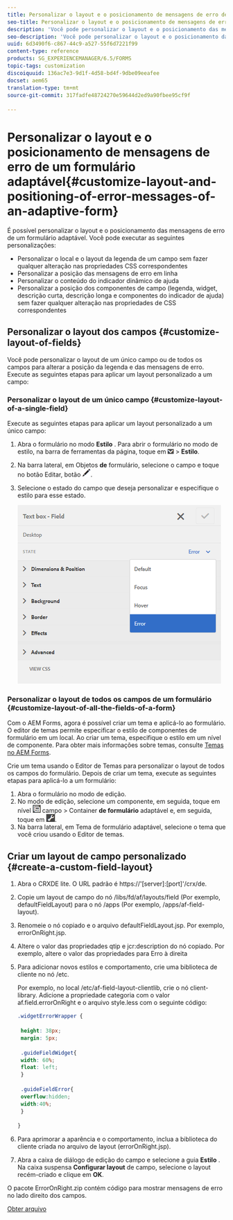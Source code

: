 ```yaml
---
title: Personalizar o layout e o posicionamento de mensagens de erro de um formulário adaptável
seo-title: Personalizar o layout e o posicionamento de mensagens de erro de um formulário adaptável
description: 'Você pode personalizar o layout e o posicionamento das mensagens de erro de um adaptador para. '
seo-description: 'Você pode personalizar o layout e o posicionamento das mensagens de erro de um adaptador para. '
uuid: 6d3490f6-c867-44c9-a527-55f6d7221f99
content-type: reference
products: SG_EXPERIENCEMANAGER/6.5/FORMS
topic-tags: customization
discoiquuid: 136ac7e3-9d1f-4d58-bd4f-9dbe09eeafee
docset: aem65
translation-type: tm+mt
source-git-commit: 317fadfe48724270e59644d2ed9a90fbee95cf9f

---
```



# Personalizar o layout e o posicionamento de mensagens de erro de um formulário adaptável{#customize-layout-and-positioning-of-error-messages-of-an-adaptive-form}

É possível personalizar o layout e o posicionamento das mensagens de erro de um formulário adaptável. Você pode executar as seguintes personalizações:

* Personalizar o local e o layout da legenda de um campo sem fazer qualquer alteração nas propriedades CSS correspondentes
* Personalizar a posição das mensagens de erro em linha
* Personalizar o conteúdo do indicador dinâmico de ajuda
* Personalizar a posição dos componentes de campo (legenda, widget, descrição curta, descrição longa e componentes do indicador de ajuda) sem fazer qualquer alteração nas propriedades de CSS correspondentes

## Personalizar o layout dos campos {#customize-layout-of-fields}

Você pode personalizar o layout de um único campo ou de todos os campos para alterar a posição da legenda e das mensagens de erro. Execute as seguintes etapas para aplicar um layout personalizado a um campo:

### Personalizar o layout de um único campo {#customize-layout-of-a-single-field}

Execute as seguintes etapas para aplicar um layout personalizado a um único campo:

1. Abra o formulário no modo **Estilo** . Para abrir o formulário no modo de estilo, na barra de ferramentas da página, toque em ![tela suspensa](assets/canvas-drop-down.png) > **Estilo**.
1. Na barra lateral, em Objetos **de** formulário, selecione o campo e toque no botão Editar, botão ![editar](assets/edit-button.png).
1. Selecione o estado do campo que deseja personalizar e especifique o estilo para esse estado.

   ![Especificação do estilo em linha de um campo](assets/edit-error-state.png)

### Personalizar o layout de todos os campos de um formulário {#customize-layout-of-all-the-fields-of-a-form}

Com o AEM Forms, agora é possível criar um tema e aplicá-lo ao formulário. O editor de temas permite especificar o estilo de componentes de formulário em um local. Ao criar um tema, especifique o estilo em um nível de componente. Para obter mais informações sobre temas, consulte [Temas no AEM Forms](../../forms/using/themes.md).

Crie um tema usando o Editor de Temas para personalizar o layout de todos os campos do formulário. Depois de criar um tema, execute as seguintes etapas para aplicá-lo a um formulário:

1. Abra o formulário no modo de edição.
1. No modo de edição, selecione um componente, em seguida, toque em nível ![de](assets/field-level.png) campo > Container **de formulário** adaptável e, em seguida, toque em ![cmppr](assets/cmppr.png).
1. Na barra lateral, em Tema de formulário adaptável, selecione o tema que você criou usando o Editor de temas.

## Criar um layout de campo personalizado {#create-a-custom-field-layout}

1. Abra o CRXDE lite. O URL padrão é https://&#39;[server]:[port]&#39;/crx/de.
1. Copie um layout de campo do nó /libs/fd/af/layouts/field (Por exemplo, defaultFieldLayout) para o nó /apps (Por exemplo, /apps/af-field-layout).
1. Renomeie o nó copiado e o arquivo defaultFieldLayout.jsp. Por exemplo, errorOnRight.jsp.

1. Altere o valor das propriedades qtip e jcr:description do nó copiado. Por exemplo, altere o valor das propriedades para Erro à direita

1. Para adicionar novos estilos e comportamento, crie uma biblioteca de cliente no nó /etc.

   Por exemplo, no local /etc/af-field-layout-clientlib, crie o nó client-library. Adicione a propriedade categoria com o valor af.field.errorOnRight e o arquivo style.less com o seguinte código:

   ```css
   .widgetErrorWrapper {
   
    height: 38px;
    margin: 5px;
   
    .guideFieldWidget{
    width: 60%;
    float: left; 
    }
   
    .guideFieldError{
    overflow:hidden;
    width:40%; 
    }
   
   }
   ```

1. Para aprimorar a aparência e o comportamento, inclua a biblioteca do cliente criada no arquivo de layout (errorOnRight.jsp).
1. Abra a caixa de diálogo de edição do campo e selecione a guia **Estilo** . Na caixa suspensa **Configurar layout** de campo, selecione o layout recém-criado e clique em **OK**.

O pacote ErrorOnRight.zip contém código para mostrar mensagens de erro no lado direito dos campos.

[Obter arquivo](assets/erroronright.zip)
